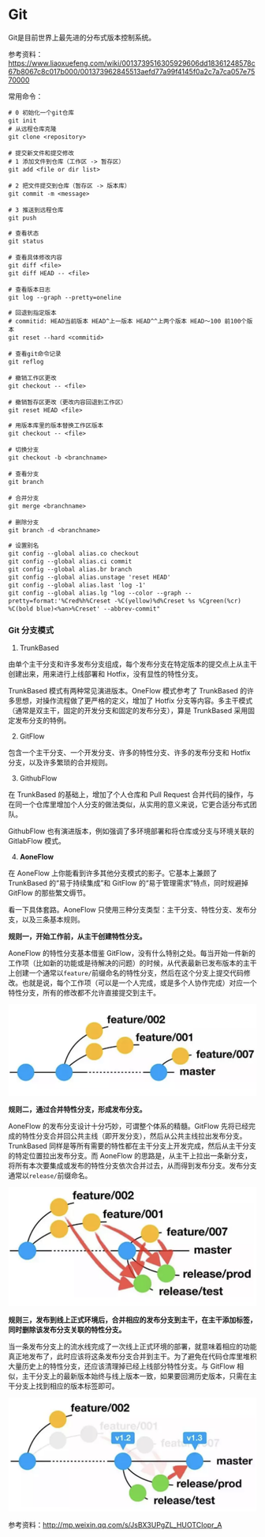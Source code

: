 # Git

Git是目前世界上最先进的分布式版本控制系统。

参考资料：https://www.liaoxuefeng.com/wiki/0013739516305929606dd18361248578c67b8067c8c017b000/001373962845513aefd77a99f4145f0a2c7a7ca057e7570000

常用命令：

```
# 0 初始化一个git仓库
git init
# 从远程仓库克隆
git clone <repository>

# 提交新文件和提交修改
# 1 添加文件到仓库（工作区 -> 暂存区）
git add <file or dir list>

# 2 把文件提交到仓库（暂存区 -> 版本库）
git commit -m <message>

# 3 推送到远程仓库
git push
```

```
# 查看状态
git status

# 查看具体修改内容
git diff <file>
git diff HEAD -- <file>

# 查看版本日志
git log --graph --pretty=oneline

```

```
# 回退到指定版本
# commitid: HEAD当前版本 HEAD^上一版本 HEAD^^上两个版本 HEAD～100 前100个版本
git reset --hard <commitid>

# 查看git命令记录
git reflog

# 撤销工作区更改
git checkout -- <file>

# 撤销暂存区更改（更改内容回退到工作区）
git reset HEAD <file>

```

```
# 用版本库里的版本替换工作区版本
git checkout -- <file>

# 切换分支
git checkout -b <branchname>

# 查看分支
git branch

# 合并分支
git merge <branchname>

# 删除分支
git branch -d <branchname>

```

```
# 设置别名
git config --global alias.co checkout
git config --global alias.ci commit
git config --global alias.br branch
git config --global alias.unstage 'reset HEAD'
git config --global alias.last 'log -1'
git config --global alias.lg "log --color --graph --pretty=format:'%Cred%h%Creset -%C(yellow)%d%Creset %s %Cgreen(%cr) %C(bold blue)<%an>%Creset' --abbrev-commit"
```

### Git 分支模式

1. TrunkBased

由单个主干分支和许多发布分支组成，每个发布分支在特定版本的提交点上从主干创建出来，用来进行上线部署和 Hotfix，没有显性的特性分支。

TrunkBased 模式有两种常见演进版本。OneFlow 模式参考了 TrunkBased 的许多思想，对操作流程做了更严格的定义，增加了 Hotfix 分支等内容。多主干模式（通常是双主干，固定的开发分支和固定的发布分支），算是 TrunkBased 采用固定发布分支的特例。

2. GitFlow

包含一个主干分支、一个开发分支、许多的特性分支、许多的发布分支和 Hotfix 分支，以及许多繁琐的合并规则。

3. GithubFlow

在 TrunkBased 的基础上，增加了个人仓库和 Pull Request 合并代码的操作，与在同一个仓库里增加个人分支的做法类似，从实用的意义来说，它更合适分布式团队。

GithubFlow 也有演进版本，例如强调了多环境部署和将仓库或分支与环境关联的 GitlabFlow 模式。

4. **AoneFlow**

在 AoneFlow 上你能看到许多其他分支模式的影子。它基本上兼顾了 TrunkBased 的“易于持续集成”和 GitFlow 的“易于管理需求”特点，同时规避掉 GitFlow 的那些繁文缛节。

看一下具体套路。AoneFlow 只使用三种分支类型：主干分支、特性分支、发布分支，以及三条基本规则。

**规则一，开始工作前，从主干创建特性分支。**

AoneFlow 的特性分支基本借鉴 GitFlow，没有什么特别之处。每当开始一件新的工作项（比如新的功能或是待解决的问题）的时候，从代表最新已发布版本的主干上创建一个通常以`feature/`前缀命名的特性分支，然后在这个分支上提交代码修改。也就是说，每个工作项（可以是一个人完成，或是多个人协作完成）对应一个特性分支，所有的修改都不允许直接提交到主干。

![](./img/git-01.png)

**规则二，通过合并特性分支，形成发布分支。**

AoneFlow 的发布分支设计十分巧妙，可谓整个体系的精髓。GitFlow 先将已经完成的特性分支合并回公共主线（即开发分支），然后从公共主线拉出发布分支。TrunkBased 同样是等所有需要的特性都在主干分支上开发完成，然后从主干分支的特定位置拉出发布分支。而 AoneFlow 的思路是，从主干上拉出一条新分支，将所有本次要集成或发布的特性分支依次合并过去，从而得到发布分支。发布分支通常以`release/`前缀命名。

![](./img/git-02.png)

**规则三，发布到线上正式环境后，合并相应的发布分支到主干，在主干添加标签，同时删除该发布分支关联的特性分支。**

当一条发布分支上的流水线完成了一次线上正式环境的部署，就意味着相应的功能真正地发布了，此时应该将这条发布分支合并到主干。为了避免在代码仓库里堆积大量历史上的特性分支，还应该清理掉已经上线部分特性分支。与 GitFlow 相似，主干分支上的最新版本始终与线上版本一致，如果要回溯历史版本，只需在主干分支上找到相应的版本标签即可。

![](./img/git-03.png)


参考资料：http://mp.weixin.qq.com/s/JsBX3UPgZL_HUOTCIopr_A
